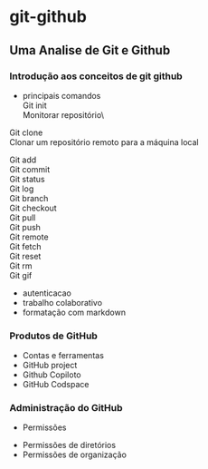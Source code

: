 # git-github

## Uma Analise de Git e Github

### Introdução aos conceitos de git github
* principais comandos\
Git init\
Monitorar repositório\

Git clone\
Clonar um repositório remoto para a máquina local

Git add\
Git commit\
Git status\
Git log\
Git branch\
Git checkout\
Git pull\
Git push\
Git remote\
Git fetch\
Git reset\
Git rm\
Git gif
* autenticacao
* trabalho colaborativo
* formatação com markdown

### Produtos de GitHub
* Contas e ferramentas 
* GitHub project
* Github Copiloto
* GitHub Codspace

### Administração do GitHub
* Permissões 
- Permissões de diretórios 
- Permissões de organização 



